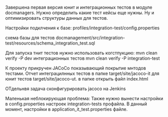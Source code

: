Завершена первая версия юнит и интеграционных тестов в модуле docmanagers.
Нужно определить какие тест кейсы еще нужны. Ну и оптимизировать структуры данных для тестов.

Настройки подклчения к базе:
profiles/integration-test/config.properties

схема базы для тестов
docmanagement/src/integration-test/resources/schema_integration_test.sql


Для запуска тнит тестов нужно использовать когстпукцию:
mvn clean verify -P dev
интеграционных тестов
mvn clean verify -P integration-test

К проекту прикручен JACoCo показывающий покрытие мнтодов тестами.
Отчет интеграцилнных тестов в папке target/site/jacoco-it
для юнит тестов target/site/jacoco-ut.
в папке открыть файл index.html

ОТдельнвя задача сконфигурировать jacoco на Jenkins

Маленькая неблокирующая проблема:
Также нужно вынести настройки в config.properties настроек integration-tests профайла. В данный момент, настройки в application_it_test.properties файле. 